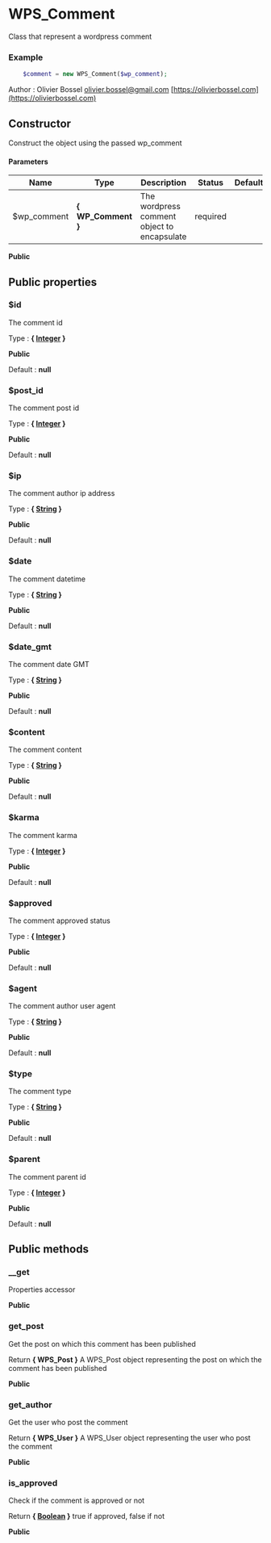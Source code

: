 # WPS_Comment

Class that represent a wordpress comment


### Example
```php
	$comment = new WPS_Comment($wp_comment);
```
Author : Olivier Bossel [olivier.bossel@gmail.com](mailto:olivier.bossel@gmail.com) [https://olivierbossel.com](https://olivierbossel.com)


## Constructor

Construct the object using the passed wp_comment


#### Parameters
Name  |  Type  |  Description  |  Status  |  Default
------------  |  ------------  |  ------------  |  ------------  |  ------------
$wp_comment  |  **{ WP_Comment }**  |  The wordpress comment object to encapsulate  |  required  |

**Public**


## Public properties


### $id

The comment id

Type : **{ [Integer](http://php.net/manual/en/language.types.integer.php) }**

**Public**

Default : **null**


### $post_id

The comment post id

Type : **{ [Integer](http://php.net/manual/en/language.types.integer.php) }**

**Public**

Default : **null**


### $ip

The comment author ip address

Type : **{ [String](http://php.net/manual/en/language.types.string.php) }**

**Public**

Default : **null**


### $date

The comment datetime

Type : **{ [String](http://php.net/manual/en/language.types.string.php) }**

**Public**

Default : **null**


### $date_gmt

The comment date GMT

Type : **{ [String](http://php.net/manual/en/language.types.string.php) }**

**Public**

Default : **null**


### $content

The comment content

Type : **{ [String](http://php.net/manual/en/language.types.string.php) }**

**Public**

Default : **null**


### $karma

The comment karma

Type : **{ [Integer](http://php.net/manual/en/language.types.integer.php) }**

**Public**

Default : **null**


### $approved

The comment approved status

Type : **{ [Integer](http://php.net/manual/en/language.types.integer.php) }**

**Public**

Default : **null**


### $agent

The comment author user agent

Type : **{ [String](http://php.net/manual/en/language.types.string.php) }**

**Public**

Default : **null**


### $type

The comment type

Type : **{ [String](http://php.net/manual/en/language.types.string.php) }**

**Public**

Default : **null**


### $parent

The comment parent id

Type : **{ [Integer](http://php.net/manual/en/language.types.integer.php) }**

**Public**

Default : **null**



## Public methods


### __get

Properties accessor

**Public**


### get_post

Get the post on which this comment has been published

Return **{ WPS_Post }** A WPS_Post object representing the post on which the comment has been published

**Public**


### get_author

Get the user who post the comment

Return **{ WPS_User }** A WPS_User object representing the user who post the comment

**Public**


### is_approved

Check if the comment is approved or not

Return **{ [Boolean](http://php.net/manual/en/language.types.boolean.php) }** true if approved, false if not

**Public**